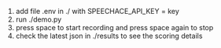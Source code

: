 1. add file .env in ./ with SPEECHACE_API_KEY = key
2. run ./demo.py
3. press space to start recording and press space again to stop
4. check the latest json in ./results to see the scoring details

